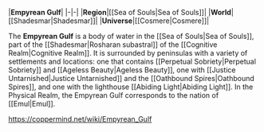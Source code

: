 |**Empyrean Gulf**|
|-|-|
|**Region**|[[Sea of Souls\|Sea of Souls]]|
|**World**|[[Shadesmar\|Shadesmar]]|
|**Universe**|[[Cosmere\|Cosmere]]|

The **Empyrean Gulf** is a body of water in the [[Sea of Souls\|Sea of Souls]], part of the [[Shadesmar\|Rosharan subastral]] of the [[Cognitive Realm\|Cognitive Realm]]. It is surrounded by peninsulas with a variety of settlements and locations: one that contains [[Perpetual Sobriety\|Perpetual Sobriety]] and [[Ageless Beauty\|Ageless Beauty]], one with [[Justice Untarnished\|Justice Untarnished]] and the [[Oathbound Spires\|Oathbound Spires]], and one with the lighthouse [[Abiding Light\|Abiding Light]].
In the Physical Realm, the Empyrean Gulf corresponds to the nation of [[Emul\|Emul]].



https://coppermind.net/wiki/Empyrean_Gulf